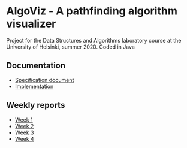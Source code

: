 # AlgoViz - A pathfinding algorithm visualizer
Project for the Data Structures and Algorithms laboratory course at the University of Helsinki, summer 2020. 
Coded in Java

## Documentation
- [Specification document](documentation/specifications.md)
- [Implementation](documentation/implementation.md)

## Weekly reports
- [Week 1](documentation/weeklyreports/week1.md)
- [Week 2](documentation/weeklyreports/week2.md)
- [Week 3](documentation/weeklyreports/week3.md)
- [Week 4](documentation/weeklyreports/week4.md)
